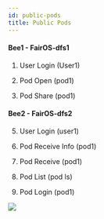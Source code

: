 ```yaml
---
id: public-pods
title: Public Pods
---
```


#### Bee1 - FairOS-dfs1

1) User Login (User1)

2) Pod Open (pod1)

3) Pod Share (pod1)


#### Bee2 - FairOS-dfs2

5) User Login (user1)

6) Pod Receive Info (pod1)

7) Pod Receive (pod1)

8) Pod List (pod ls)

9) Pod Login (pod1)

[![](https://j.gifs.com/r8Pz1w.gif)](https://bee.fairos.io/files/285b9cfdf226c2d758e705e6bb9ff8ac03b9f8e40c66e40f997c38c2f67d77f3)
